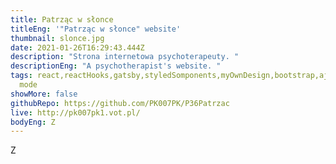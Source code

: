 ```yaml
---
title: Patrząc w słonce
titleEng: '"Patrząc w słonce" website'
thumbnail: slonce.jpg
date: 2021-01-26T16:29:43.444Z
description: "Strona internetowa psychoterapeuty. "
descriptionEng: "A psychotherapist's website. "
tags: react,reactHooks,gatsby,styledSomponents,myOwnDesign,bootstrap,ajax,dark/light
  mode
showMore: false
githubRepo: https://github.com/PK007PK/P36Patrzac
live: http://pk007pk1.vot.pl/
bodyEng: Z
---
```

Z